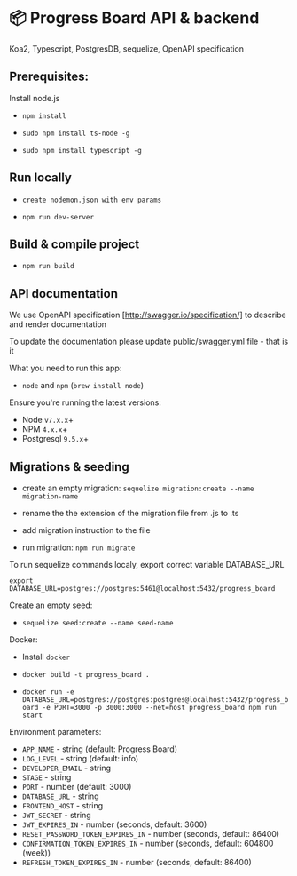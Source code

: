 # :package: Progress Board API & backend

Koa2, Typescript, PostgresDB, sequelize, OpenAPI specification

## Prerequisites:

Install node.js

- `npm install`

- `sudo npm install ts-node -g`

- `sudo npm install typescript -g`

## Run locally

- `create nodemon.json with env params`

- `npm run dev-server`

## Build & compile project

- `npm run build`

## API documentation

We use OpenAPI specification [http://swagger.io/specification/] to describe and render documentation

To update the documentation please update public/swagger.yml file - that is it

What you need to run this app:
* `node` and `npm` (`brew install node`)

Ensure you're running the latest versions:
* Node `v7.x.x`+ 
* NPM `4.x.x`+
* Postgresql `9.5.x`+

## Migrations & seeding

- create an empty migration: `sequelize migration:create --name migration-name`

- rename the the extension of the migration file from .js to .ts

- add migration instruction to the file

- run migration: `npm run migrate`

To run sequelize commands localy, export correct variable DATABASE_URL

`export DATABASE_URL=postgres://postgres:5461@localhost:5432/progress_board`

Create an empty seed:

- `sequelize seed:create --name seed-name`

Docker:

- Install `docker`

- `docker build -t progress_board .`

- `docker run -e DATABASE_URL=postgres://postgres:postgres@localhost:5432/progress_board -e PORT=3000 -p 3000:3000 --net=host progress_board npm run start`

Environment parameters:
- `APP_NAME` - string (default: Progress Board)
- `LOG_LEVEL` - string (default: info)
- `DEVELOPER_EMAIL` - string
- `STAGE` - string
- `PORT` - number (default: 3000)
- `DATABASE_URL` - string 
- `FRONTEND_HOST` - string 
- `JWT_SECRET` - string 
- `JWT_EXPIRES_IN` - number (seconds, default: 3600)
- `RESET_PASSWORD_TOKEN_EXPIRES_IN` - number (seconds, default: 86400) 
- `CONFIRMATION_TOKEN_EXPIRES_IN` - number (seconds, default: 604800 (week)) 
- `REFRESH_TOKEN_EXPIRES_IN` - number (seconds, default: 86400) 
